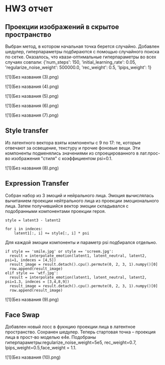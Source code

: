 # HW3 отчет

## Проекции изображений в скрытое пространство 

Выбран метод, в котором начальная точка берется случайно. Добавлен шедулер, гиперпараметры подбираются с помощью случайного поиска по сетке. 
Оказалось, что квази-оптимальные гиперпараметры во всех случаях совпали: 
{'num_steps': 150, 'initial_learning_rate': 0.05, 'regularize_noise_weight': 500000.0, 'rec_weight': 0.5, 'lpips_weight': 1}

![1](Без названия (3).png)

![1](Без названия (4).png)

![1](Без названия (5).png)

![1](Без названия (6).png)

![1](Без названия (7).png)

## Style transfer

Из латентного вектора взяты компоненты с 9 по 17: те, которые отвечают за освещение, текстуру и прочие фоновые вещи. 
Эти компоненты подменялись значениями из спроецированного в лат.прос-во изображения "стиля" с коэффициентом psi=0.1. 

![1](Без названия (8).png)

## Expression Transfer

Собран набор из 3 эмоций и нейрального лица. Эмоция вычислялась вычитанием проекции нейтрального лица из проекции эмоционального лица. 
Затем получившийся вектор эмоции складывался с подобранными компонентами проекции героя. 
```
style = latent3 - latent2

for i in indeces:
    latent1[:, i] += style[:, i] * psi
```
Для каждой эмоции компоненты и параметр psi подбирался отдельно. 

```
if style == 'smile.jpg' or style == 'screem.jpg':
  result = interpolate_emotion(latent1, latent_neutral, latent2, psi=1, indeces = [4,5])
  result_image = result.detach().cpu().permute(0, 2, 3, 1).numpy()[0]
  row.append(result_image)
elif style == 'wtf.jpg':
  result = interpolate_emotion(latent1, latent_neutral, latent2, psi=1.3, indeces = [3,4,8,9])
  result_image = result.detach().cpu().permute(0, 2, 3, 1).numpy()[0]
  row.append(result_image)
```

![1](Без названия (9).png)

## Face Swap

Добавлен новый лосс в фукнцию проекции лица в латентное пространство. 
Сохранен шедулер. Теперь стартовая точка – проекция лица в прост-во моделью e4e. 
Подобраны гиперпараметры:regularize_noise_weight=5e5, rec_weight=0.7, lpips_weight=0.5,face_weight = 1.1. 

![1](Без названия (10).png)

